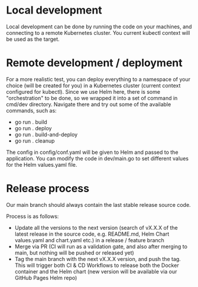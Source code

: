 # Local development 

Local development can be done by running the code on your machines, and connecting to a remote Kubernetes cluster. 
You current kubectl context will be used as the target. 

# Remote development / deployment

For a more realistic test, you can deploy everything to a namespace of your choice (will be created for you) in a 
Kubernetes cluster (current context configured for kubectl). Since we use Helm here, there is some "orchestration" to
be done, so we wrapped it into a set of command in cmd/dev directory. Navigate there and try out some of the available 
commands, such as:
- go run . build
- go run . deploy
- go run . build-and-deploy
- go run . cleanup

The config in config/conf.yaml will be given to Helm and passed to the application. You can modify the code in dev/main.go
to set different values for the Helm values.yaml file. 

# Release process

Our main branch should always contain the last stable release source code.

Process is as follows:
- Update all the versions to the next version (search of vX.X.X of the latest release in the source code, e.g. README.md,
Helm Chart values.yaml and chart.yaml etc.) in a release / feature branch
- Merge via PR (CI will run as a validation gate, and also after merging to main, but nothing will be pushed or released yet)
- Tag the main branch with the next vX.X.X version, and push the tag. This will trigger both CI & CD Workflows to release
both the Docker container and the Helm chart (new version will be available via our GitHub Pages Helm repo)
